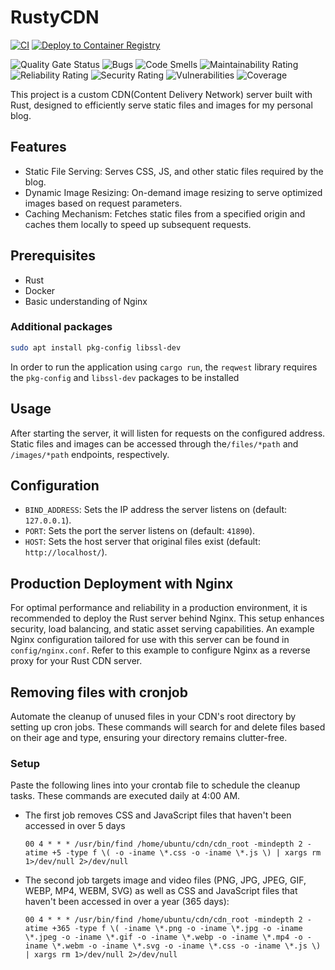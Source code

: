 # RustyCDN

[![CI](https://github.com/marshallku/rustycdn/actions/workflows/ci.yml/badge.svg)](https://github.com/marshallku/rustycdn/actions/workflows/ci.yml)
[![Deploy to Container Registry](https://github.com/marshallku/rustycdn/actions/workflows/deploy.yml/badge.svg)](https://github.com/marshallku/rustycdn/actions/workflows/deploy.yml)

![Quality Gate Status](https://badge.marshallku.dev?metric=alert_status&project=marshallku_marshallku-blog-cdn_7201a95a-ba17-439f-ac2d-60f1c9624f4c)
![Bugs](https://badge.marshallku.dev?metric=bugs&project=marshallku_marshallku-blog-cdn_7201a95a-ba17-439f-ac2d-60f1c9624f4c)
![Code Smells](https://badge.marshallku.dev?metric=code_smells&project=marshallku_marshallku-blog-cdn_7201a95a-ba17-439f-ac2d-60f1c9624f4c)
![Maintainability Rating](https://badge.marshallku.dev?metric=sqale_rating&project=marshallku_marshallku-blog-cdn_7201a95a-ba17-439f-ac2d-60f1c9624f4c)
![Reliability Rating](https://badge.marshallku.dev?metric=reliability_rating&project=marshallku_marshallku-blog-cdn_7201a95a-ba17-439f-ac2d-60f1c9624f4c)
![Security Rating](https://badge.marshallku.dev?metric=security_rating&project=marshallku_marshallku-blog-cdn_7201a95a-ba17-439f-ac2d-60f1c9624f4c)
![Vulnerabilities](https://badge.marshallku.dev?metric=vulnerabilities&project=marshallku_marshallku-blog-cdn_7201a95a-ba17-439f-ac2d-60f1c9624f4c)
![Coverage](https://badge.marshallku.dev?metric=coverage&project=marshallku_marshallku-blog-cdn_7201a95a-ba17-439f-ac2d-60f1c9624f4c)

This project is a custom CDN(Content Delivery Network) server built with Rust, designed to efficiently serve static files and images for my personal blog.

## Features

- Static File Serving: Serves CSS, JS, and other static files required by the blog.
- Dynamic Image Resizing: On-demand image resizing to serve optimized images based on request parameters.
- Caching Mechanism: Fetches static files from a specified origin and caches them locally to speed up subsequent requests.

## Prerequisites

- Rust
- Docker
- Basic understanding of Nginx

### Additional packages

```bash
sudo apt install pkg-config libssl-dev
```

In order to run the application using `cargo run`, the `reqwest` library requires the `pkg-config` and `libssl-dev` packages to be installed

## Usage

After starting the server, it will listen for requests on the configured address. Static files and images can be accessed through the`/files/*path` and `/images/*path` endpoints, respectively.

## Configuration

- `BIND_ADDRESS`: Sets the IP address the server listens on (default: `127.0.0.1`).
- `PORT`: Sets the port the server listens on (default: `41890`).
- `HOST`: Sets the host server that original files exist (default: `http://localhost/`).

## Production Deployment with Nginx

For optimal performance and reliability in a production environment, it is recommended to deploy the Rust server behind Nginx. This setup enhances security, load balancing, and static asset serving capabilities. An example Nginx configuration tailored for use with this server can be found in `config/nginx.conf`. Refer to this example to configure Nginx as a reverse proxy for your Rust CDN server.

## Removing files with cronjob

Automate the cleanup of unused files in your CDN's root directory by setting up cron jobs. These commands will search for and delete files based on their age and type, ensuring your directory remains clutter-free.

### Setup

Paste the following lines into your crontab file to schedule the cleanup tasks. These commands are executed daily at 4:00 AM.

- The first job removes CSS and JavaScript files that haven't been accessed in over 5 days

    ```shell
    00 4 * * * /usr/bin/find /home/ubuntu/cdn/cdn_root -mindepth 2 -atime +5 -type f \( -o -iname \*.css -o -iname \*.js \) | xargs rm 1>/dev/null 2>/dev/null
    ```

- The second job targets image and video files (PNG, JPG, JPEG, GIF, WEBP, MP4, WEBM, SVG) as well as CSS and JavaScript files that haven't been accessed in over a year (365 days):

    ```shell
    00 4 * * * /usr/bin/find /home/ubuntu/cdn/cdn_root -mindepth 2 -atime +365 -type f \( -iname \*.png -o -iname \*.jpg -o -iname \*.jpeg -o -iname \*.gif -o -iname \*.webp -o -iname \*.mp4 -o -iname \*.webm -o -iname \*.svg -o -iname \*.css -o -iname \*.js \) | xargs rm 1>/dev/null 2>/dev/null
    ```
